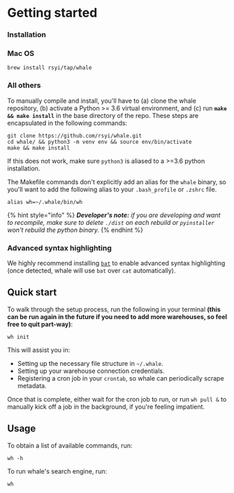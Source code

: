 # Getting started

### Installation

### Mac OS

```text
brew install rsyi/tap/whale
```

### All others

To manually compile and install, you'll have to \(a\) clone the whale repository, \(b\) activate a Python &gt;= 3.6 virtual environment, and \(c\) run **`make && make install`** in the base directory of the repo. These steps are encapsulated in the following commands:

```text
git clone https://github.com/rsyi/whale.git
cd whale/ && python3 -m venv env && source env/bin/activate
make && make install
```

If this does not work, make sure `python3` is aliased to a &gt;=3.6 python installation.

The Makefile commands don't explicitly add an alias for the `whale` binary, so you'll want to add the following alias to your `.bash_profile` or `.zshrc` file.

```text
alias wh=~/.whale/bin/wh
```

{% hint style="info" %}
_**Developer's note:** if you are developing and want to recompile, make sure to delete `./dist` on each rebuild or `pyinstaller` won't rebuild the python binary._
{% endhint %}

### Advanced syntax highlighting

We highly recommend installing [`bat`](https://github.com/sharkdp/bat) to enable advanced syntax highlighting \(once detected, whale will use `bat` over `cat` automatically\).

## Quick start

To walk through the setup process, run the following in your terminal **\(this can be run again in the future if you need to add more warehouses, so feel free to quit part-way\)**:

```text
wh init
```

This will assist you in:

* Setting up the necessary file structure in `~/.whale`.
* Setting up your warehouse connection credentials.
* Registering a cron job in your `crontab`, so whale can periodically scrape metadata.

Once that is complete, either wait for the cron job to run, or run `wh pull &` to manually kick off a job in the background, if you're feeling impatient.

## Usage

To obtain a list of available commands, run:

```text
wh -h
```

To run whale's search engine, run:

```text
wh
```

